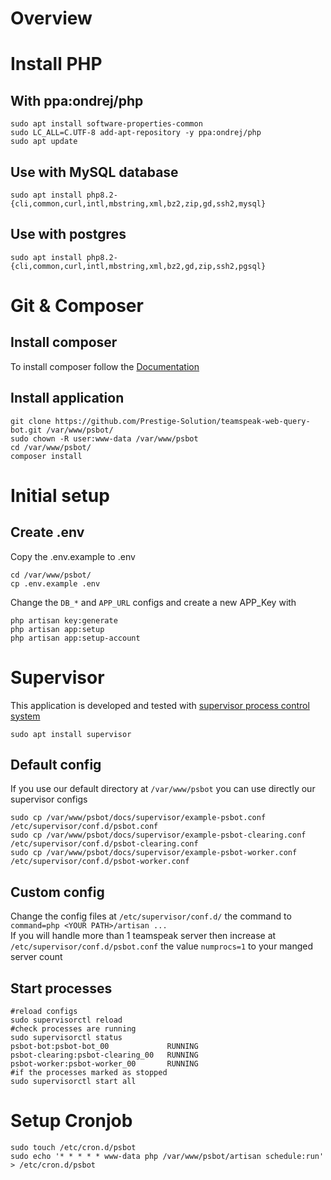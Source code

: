 # Overview

# Install PHP
## With ppa:ondrej/php
```shell
sudo apt install software-properties-common
sudo LC_ALL=C.UTF-8 add-apt-repository -y ppa:ondrej/php
sudo apt update
```
## Use with MySQL database
```shell
sudo apt install php8.2-{cli,common,curl,intl,mbstring,xml,bz2,zip,gd,ssh2,mysql}
```
## Use with postgres
```shell
sudo apt install php8.2-{cli,common,curl,intl,mbstring,xml,bz2,gd,zip,ssh2,pgsql}
```
# Git & Composer
## Install composer
To install composer follow the [Documentation](https://getcomposer.org/download/)

## Install application
```
git clone https://github.com/Prestige-Solution/teamspeak-web-query-bot.git /var/www/psbot/
sudo chown -R user:www-data /var/www/psbot
cd /var/www/psbot/
composer install
```

# Initial setup
## Create .env
Copy the .env.example to .env
```shell
cd /var/www/psbot/
cp .env.example .env 
```
Change the ``DB_*`` and ``APP_URL`` configs and create a new APP_Key with
```shell
php artisan key:generate
php artisan app:setup
php artisan app:setup-account
```

# Supervisor
This application is developed and tested with [supervisor process control system](https://supervisord.org/introduction.html)
```shell
sudo apt install supervisor
```
## Default config
If you use our default directory at ``/var/www/psbot`` you can use directly our supervisor configs
```shell
sudo cp /var/www/psbot/docs/supervisor/example-psbot.conf /etc/supervisor/conf.d/psbot.conf
sudo cp /var/www/psbot/docs/supervisor/example-psbot-clearing.conf /etc/supervisor/conf.d/psbot-clearing.conf
sudo cp /var/www/psbot/docs/supervisor/example-psbot-worker.conf /etc/supervisor/conf.d/psbot-worker.conf
```

## Custom config
Change the config files at ``/etc/supervisor/conf.d/`` the command to ``command=php <YOUR PATH>/artisan ...``<br>
If you will handle more than 1 teamspeak server then increase at ``/etc/supervisor/conf.d/psbot.conf`` the value ``numprocs=1`` to your manged server count

## Start processes
```shell
#reload configs
sudo supervisorctl reload
#check processes are running
sudo supervisorctl status
psbot-bot:psbot-bot_00             RUNNING
psbot-clearing:psbot-clearing_00   RUNNING
psbot-worker:psbot-worker_00       RUNNING
#if the processes marked as stopped
sudo supervisorctl start all
```

# Setup Cronjob
```shell
sudo touch /etc/cron.d/psbot
sudo echo '* * * * * www-data php /var/www/psbot/artisan schedule:run' > /etc/cron.d/psbot
```
